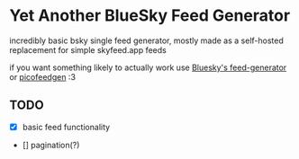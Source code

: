 # Yet Another BlueSky Feed Generator

incredibly basic bsky single feed generator, mostly made as a self-hosted
replacement for simple skyfeed.app feeds

if you want something likely to actually work use
[Bluesky's feed-generator](https://github.com/bluesky-social/feed-generator) or
[picofeedgen](https://github.com/DavidBuchanan314/picofeedgen) :3

## TODO

- [x] basic feed functionality
- [] pagination(?)
